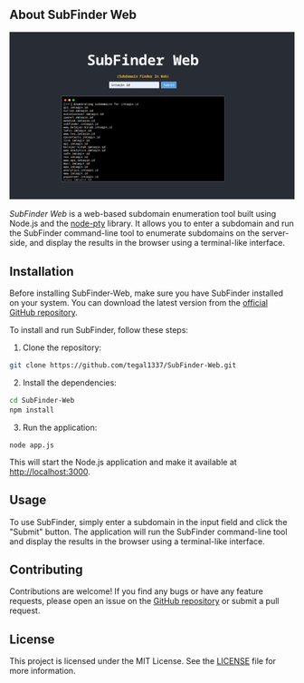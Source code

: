   

## About SubFinder Web

![SubFinder Preview](prev.png)

  

*SubFinder Web* is a web-based subdomain enumeration tool built using Node.js and the [node-pty](https://github.com/Tyriar/node-pty) library. It allows you to enter a subdomain and run the SubFinder command-line tool to enumerate subdomains on the server-side, and display the results in the browser using a terminal-like interface.

  

## Installation

  

Before installing SubFinder-Web, make sure you have SubFinder installed on your system. You can download the latest version from the [official GitHub repository](https://github.com/projectdiscovery/subfinder).

  

To install and run SubFinder, follow these steps:

  

1. Clone the repository:

```bash
git clone https://github.com/tegal1337/SubFinder-Web.git
```

2. Install the dependencies:

  

```bash
cd SubFinder-Web
npm install
```

  

3. Run the application:

  
```
node app.js
```

This will start the Node.js application and make it available at [http://localhost:3000](http://localhost:3000/).

  

## Usage

  

To use SubFinder, simply enter a subdomain in the input field and click the "Submit" button. The application will run the SubFinder command-line tool and display the results in the browser using a terminal-like interface.

  
  
  

## Contributing

  

Contributions are welcome! If you find any bugs or have any feature requests, please open an issue on the [GitHub repository](https://github.com/tegal1337/SubFinder-Web) or submit a pull request.

  

## License

  

This project is licensed under the MIT License. See the [LICENSE](https://chat.openai.com/c/LICENSE) file for more information.